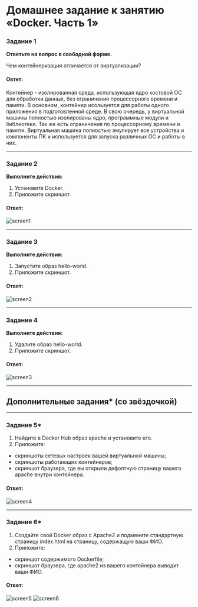 # Домашнее задание к занятию «Docker. Часть 1»

### Задание 1

**Ответьте на вопрос в свободной форме.** 

Чем контейнеризация отличается от виртуализации?

#### Овтет: 

Контейнер - изолированная среда, использующая ядро хостовой ОС для обработки данных, без ограничения процессорного времени и памяти. В основном, контейнер исользуется для работы одного приложения в подготовленной среде. В свою очередь, у виртуальной машины полностью изолированы ядро, программные модули и библиотеки. Так же есть ограничения по процессорному времени и памяти. Виртуальная машина полностью эмулирует все устройства и компоненты ПК и используется для запуска различных ОС и работы в них.

---

### Задание 2 

**Выполните действия:**

1. Установите Docker.
1. Приложите скриншот.

#### Ответ:

![screen1](https://github.com/qqb8/hw-netology/blob/main/6.3.%20screen2.png)

---

### Задание 3

**Выполните действия:**

1. Запустите образ hello-world.
1. Приложите скриншот.

#### Ответ:

![screen2](https://github.com/qqb8/hw-netology/blob/main/6.3.%20screen3.png)

---

### Задание 4 

**Выполните действия:**

1. Удалите образ hello-world.
1. Приложите скриншот.

#### Ответ:

![screen3](https://github.com/qqb8/hw-netology/blob/main/6.3.%20screen4.png)

---

## Дополнительные задания* (со звёздочкой)

---

### Задание 5*

1. Найдите в Docker Hub образ apache и установите его.
1. Приложите:
 * скриншоты сетевых настроек вашей виртуальной машины;
 * скриншоты работающих контейнеров;
 * скриншот браузера, где вы открыли дефолтную страницу вашего apache внутри контейнера.

#### Ответ:

![screen4](https://github.com/qqb8/hw-netology/blob/main/6.3.%20screen5.png)

---

### Задание 6*

1. Создайте свой Docker образ с Apache2 и подмените стандартную страницу index.html на страницу, содержащую ваши ФИО.
1. Приложите:
 * скриншот содержимого Dockerfile;
 * скриншот браузера, где apache2 из вашего контейнера выводит ваши ФИО.

#### Ответ:

![screen5](https://github.com/qqb8/hw-netology/blob/main/6.3.%20screen61.png)
![screen6](https://github.com/qqb8/hw-netology/blob/main/6.3.%20screen62.png)
